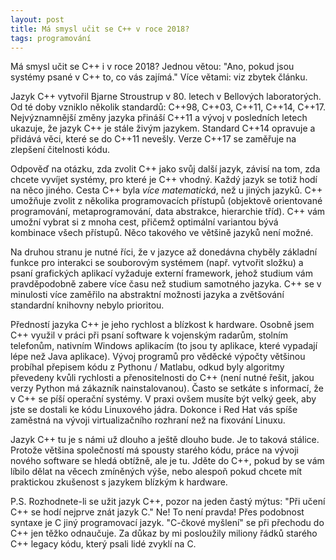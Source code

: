 ```yaml
---
layout: post
title: Má smysl učit se C++ v roce 2018?
tags: programování
---
```


Má smysl učit se C++ i v roce 2018? Jednou větou: "Ano, pokud jsou
systémy psané v C++ to, co vás zajímá."
Více větami: viz zbytek článku.

Jazyk C++ vytvořil Bjarne Stroustrup v 80. letech v Bellových laboratorých.
Od té doby vzniklo několik standardů: C++98, C++03, C++11, C++14, C++17.
Nejvýznamnější změny jazyka přináší C++11 a vývoj v posledních letech
ukazuje, že jazyk C++ je stále živým jazykem. Standard C++14 opravuje a přidává
věci, které se do C++11 nevešly. Verze C++17 se zaměřuje na zlepšení čitelnosti
kódu.

Odpověď na otázku, zda zvolit C++ jako svůj další jazyk, závisí na tom,
zda chcete vyvíjet systémy, pro které je C++ vhodný. Každý jazyk se totiž hodí
na něco jiného. Cesta C++ byla *více matematická*, než u jiných jazyků. C++ umožňuje zvolit
z několika programovacích přístupů (objektově orientované programování, metaprogramování,
data abstrakce, hierarchie tříd).
C++ vám umožní vybrat si z mnoha cest, přičemž optimální variantou bývá kombinace
všech přístupů. Něco takového ve většině jazyků není možné.

Na druhou stranu je nutné říci, že v jazyce až donedávna
chyběly základní funkce pro interakci se souborovým systémem (např. vytvořit složku)
a psaní grafických aplikací vyžaduje externí framework, jehož studium vám pravděpodobně
zabere více času než studium samotného jazyka. C++ se v minulosti více zaměřilo na abstraktní
možnosti jazyka a zvětšování standardní knihovny nebylo prioritou.

Předností jazyka C++ je jeho rychlost a blízkost k hardware.
Osobně jsem C++ využil v práci při psaní software k vojenským radarům, stolním telefonům,
nativním Windows aplikacím (to jsou ty aplikace, které vypadají lépe než Java aplikace).
Vývoj programů pro věděcké výpočty většinou probíhal
přepisem kódu z Pythonu / Matlabu, odkud byly algoritmy převedeny kvůli rychlosti
a přenositelnosti do C++ (není nutné řešit, jakou verzy Python má zákazník nainstalovanou).
Často se setkáte s informací, že v C++ se píší operační systémy. V praxi ovšem musíte být velký
geek, aby jste se dostali ke kódu Linuxového jádra. Dokonce i Red Hat vás spíše zaměstná na vývoji
virtualizačního rozhraní než na fixování Linuxu.

Jazyk C++ tu je s námi už dlouho a ještě dlouho bude. Je to taková stálice.
Protože většina společností má spousty starého kódu, práce na vývoji nového
software se hledá obtížně, ale je tu. Jděte do C++, pokud by se vám líbilo dělat
na věcech zmíněných výše, nebo alespoň pokud chcete mít praktickou zkušenost
s jazykem blízkým k hardware.

P.S. Rozhodnete-li se užit jazyk C++, pozor na jeden častý mýtus:
"Při učení C++ se hodí nejprve znát jazyk C." Ne! To není pravda!
Přes podobnost syntaxe je C jiný programovací jazyk. "C-čkové myšlení"
se při přechodu do C++ jen těžko odnaučuje. Za důkaz by mi posloužily miliony
řádků starého C++ legacy kódu, který psali lidé zvyklí na C.
